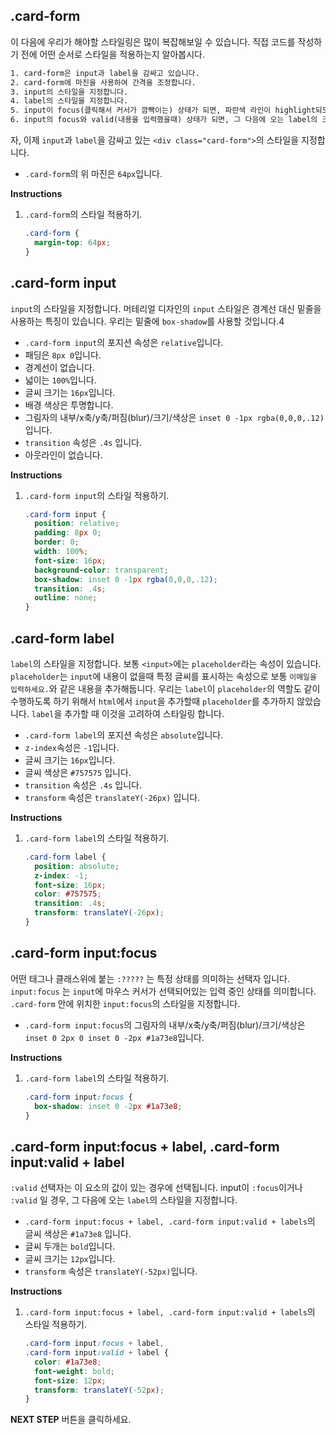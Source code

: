 ## .card-form

이 다음에 우리가 해야할 스타일링은 많이 복잡해보일 수 있습니다. 직접 코드를 작성하기 전에 어떤 순서로 스타일을 적용하는지 알아봅시다. 

```html
1. card-form은 input과 label을 감싸고 있습니다.
2. card-form에 마진을 사용하여 간격을 조정합니다.
3. input의 스타일을 지정합니다.
4. label의 스타일을 지정합니다.
5. input이 focus(클릭해서 커서가 깜빡이는) 상태가 되면, 파란색 라인이 highlight되도록 합니다.
6. input의 focus와 valid(내용을 입력했을때) 상태가 되면, 그 다음에 오는 label의 크기가 작아지면서 input위로 이동하도록 합니다.
```

자, 이제 `input`과 `label`을 감싸고 있는 `<div class="card-form">`의 스타일을 지정합니다. 

- `.card-form`의 위 마진은 `64px`입니다.

**Instructions**

1. `.card-form`의 스타일 적용하기.

   ```css
   .card-form {
     margin-top: 64px;
   }
   ```



## .card-form input

`input`의 스타일을 지정합니다. 머테리얼 디자인의 `input` 스타일은 경계선 대신 밑줄을 사용하는 특징이 있습니다. 우리는 밑줄에 `box-shadow`를 사용할 것입니다.4

- `.card-form input`의 포지션 속성은 `relative`입니다.
- 패딩은 `8px 0`입니다.
- 경계선이 없습니다.
- 넓이는 `100%`입니다.
- 글씨 크기는 `16px`입니다.
- 배경 색상은 투명합니다.
- 그림자의 내부/x축/y축/퍼짐(blur)/크기/색상은 `inset 0 -1px rgba(0,0,0,.12)`입니다.
- `transition` 속성은 `.4s` 입니다.
- 아웃라인이 없습니다.

**Instructions**

1. `.card-form input`의 스타일 적용하기.

   ```css
   .card-form input {
     position: relative;
     padding: 8px 0;
     border: 0;
     width: 100%;
     font-size: 16px;
     background-color: transparent;
     box-shadow: inset 0 -1px rgba(0,0,0,.12);
     transition: .4s;
     outline: none;
   }
   ```



## .card-form label

`label`의 스타일을 지정합니다. 보통 `<input>`에는 `placeholder`라는 속성이 있습니다. `placeholder`는 `input`에 내용이 없을때 특정 글씨를 표시하는 속성으로 보통 `이메일을 입력하세요.`와 같은 내용을 추가해둡니다. 우리는 `label`이 `placeholder`의 역할도 같이 수행하도록 하기 위해서 `html`에서 `input`을 추가할때 `placeholder`를 추가하지 않았습니다. `label`을 추가할 때 이것을 고려하여 스타일링 합니다.

- `.card-form label`의 포지션 속성은 `absolute`입니다.
- `z-index`속성은  `-1`입니다.
- 글씨 크기는 `16px`입니다.
- 글씨 색상은 `#757575` 입니다.
- `transition` 속성은 `.4s` 입니다.
- `transform` 속성은 `translateY(-26px)` 입니다.

**Instructions**

1. `.card-form label`의 스타일 적용하기.

   ```css
   .card-form label {
     position: absolute;
     z-index: -1;
     font-size: 16px;
     color: #757575;
     transition: .4s;
     transform: translateY(-26px);
   }
   ```



## .card-form input:focus

어떤 태그나 클래스위에 붙는 `:?????` 는 특정 상태를 의미하는 선택자 입니다. `input:focus` 는 `input`에 마우스 커서가 선택되어있는 입력 중인 상태를 의미합니다. `.card-form` 안에 위치한 `input:focus`의 스타일을 지정합니다. 

- `.card-form input:focus`의 그림자의 내부/x축/y축/퍼짐(blur)/크기/색상은 `inset 0 2px 0 inset 0 -2px #1a73e8`입니다.

**Instructions**

1. `.card-form label`의 스타일 적용하기.

   ```css
   .card-form input:focus {
     box-shadow: inset 0 -2px #1a73e8;
   }
   ```



## .card-form input:focus + label, .card-form input:valid + label

`:valid` 선택자는 이 요소의 값이 있는 경우에 선택됩니다. input이 `:focus`이거나 `:valid` 일 경우, 그 다음에 오는 `label`의 스타일을 지정합니다. 

- `.card-form input:focus + label, .card-form input:valid + labels`의 글씨 색상은 `#1a73e8` 입니다. 
- 글씨 두개는 `bold`입니다.
- 글씨 크기는 `12px`입니다.
- `transform` 속성은 `translateY(-52px)`입니다.

**Instructions**

1. `.card-form input:focus + label, .card-form input:valid + labels`의 스타일 적용하기.

   ```css
   .card-form input:focus + label,
   .card-form input:valid + label {
     color: #1a73e8;
     font-weight: bold;
     font-size: 12px;
     transform: translateY(-52px);
   }
   ```





**NEXT STEP** 버튼을 클릭하세요.

